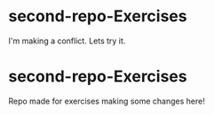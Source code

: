 # second-repo-Exercises
I'm making a conflict.
Lets try it.
# second-repo-Exercises
Repo made for exercises
making some changes here!
